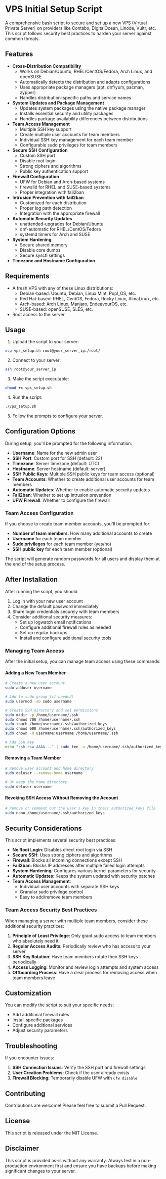 # VPS Initial Setup Script

A comprehensive bash script to secure and set up a new VPS (Virtual Private Server) on providers like Contabo, DigitalOcean, Linode, Vultr, etc. This script follows security best practices to harden your server against common threats.

## Features

- **Cross-Distribution Compatibility**
  - Works on Debian/Ubuntu, RHEL/CentOS/Fedora, Arch Linux, and openSUSE
  - Automatically detects the distribution and adapts configurations
  - Uses appropriate package managers (apt, dnf/yum, pacman, zypper)
  - Handles distribution-specific paths and service names
- **System Updates and Package Management**
  - Updates system packages using the native package manager
  - Installs essential security and utility packages
  - Handles package availability differences between distributions
- **Team Access Management**
  - Multiple SSH key support
  - Create multiple user accounts for team members
  - Individual SSH key management for each team member
  - Configurable sudo privileges for team members
- **Secure SSH Configuration**
  - Custom SSH port
  - Disable root login
  - Strong ciphers and algorithms
  - Public key authentication support
- **Firewall Configuration**
  - UFW for Debian and Arch-based systems
  - firewalld for RHEL and SUSE-based systems
  - Proper integration with fail2ban
- **Intrusion Prevention with fail2ban**
  - Customized for each distribution
  - Proper log path detection
  - Integration with the appropriate firewall
- **Automatic Security Updates**
  - unattended-upgrades for Debian/Ubuntu
  - dnf-automatic for RHEL/CentOS/Fedora
  - systemd timers for Arch and SUSE
- **System Hardening**
  - Secure shared memory
  - Disable core dumps
  - Secure sysctl settings
- **Timezone and Hostname Configuration**

## Requirements

- A fresh VPS with any of these Linux distributions:
  - Debian-based: Ubuntu, Debian, Linux Mint, Pop!\_OS, etc.
  - Red Hat-based: RHEL, CentOS, Fedora, Rocky Linux, AlmaLinux, etc.
  - Arch-based: Arch Linux, Manjaro, EndeavourOS, etc.
  - SUSE-based: openSUSE, SLES, etc.
- Root access to the server

## Usage

1. Upload the script to your server:

```bash
scp vps_setup.sh root@your_server_ip:/root/
```

2. Connect to your server:

```bash
ssh root@your_server_ip
```

3. Make the script executable:

```bash
chmod +x vps_setup.sh
```

4. Run the script:

```bash
./vps_setup.sh
```

5. Follow the prompts to configure your server.

## Configuration Options

During setup, you'll be prompted for the following information:

- **Username**: Name for the new admin user
- **SSH Port**: Custom port for SSH (default: 22)
- **Timezone**: Server timezone (default: UTC)
- **Hostname**: Server hostname (default: server)
- **SSH Public Keys**: Multiple SSH public keys for team access (optional)
- **Team Accounts**: Whether to create additional user accounts for team members
- **Automatic Updates**: Whether to enable automatic security updates
- **Fail2ban**: Whether to set up intrusion prevention
- **UFW Firewall**: Whether to configure the firewall

### Team Access Configuration

If you choose to create team member accounts, you'll be prompted for:

- **Number of team members**: How many additional accounts to create
- **Username** for each team member
- **Sudo privileges** for each team member (yes/no)
- **SSH public key** for each team member (optional)

The script will generate random passwords for all users and display them at the end of the setup process.

## After Installation

After running the script, you should:

1. Log in with your new user account
2. Change the default password immediately
3. Share login credentials securely with team members
4. Consider additional security measures:
   - Set up logwatch email notifications
   - Configure additional firewall rules as needed
   - Set up regular backups
   - Install and configure additional security tools

### Managing Team Access

After the initial setup, you can manage team access using these commands:

#### Adding a New Team Member

```bash
# Create a new user account
sudo adduser username

# Add to sudo group (if needed)
sudo usermod -aG sudo username

# Create SSH directory and set permissions
sudo mkdir -p /home/username/.ssh
sudo chmod 700 /home/username/.ssh
sudo touch /home/username/.ssh/authorized_keys
sudo chmod 600 /home/username/.ssh/authorized_keys
sudo chown -R username:username /home/username/.ssh

# Add SSH key
echo "ssh-rsa AAAA..." | sudo tee -a /home/username/.ssh/authorized_keys
```

#### Removing a Team Member

```bash
# Remove user account and home directory
sudo deluser --remove-home username

# Or keep the home directory
sudo deluser username
```

#### Revoking SSH Access Without Removing the Account

```bash
# Remove or comment out the user's key in their authorized_keys file
sudo nano /home/username/.ssh/authorized_keys
```

## Security Considerations

This script implements several security best practices:

- **No Root Login**: Disables direct root login via SSH
- **Secure SSH**: Uses strong ciphers and algorithms
- **Firewall**: Blocks all incoming connections except SSH
- **Fail2ban**: Blocks IP addresses after multiple failed login attempts
- **System Hardening**: Configures various kernel parameters for security
- **Automatic Updates**: Keeps the system updated with security patches
- **Team Access Management**:
  - Individual user accounts with separate SSH keys
  - Granular sudo privilege control
  - Easy to add/remove team members

### Team Access Security Best Practices

When managing a server with multiple team members, consider these additional security practices:

1. **Principle of Least Privilege**: Only grant sudo access to team members who absolutely need it
2. **Regular Access Audits**: Periodically review who has access to your server
3. **SSH Key Rotation**: Have team members rotate their SSH keys periodically
4. **Access Logging**: Monitor and review login attempts and system access
5. **Offboarding Process**: Have a clear process for removing access when team members leave

## Customization

You can modify the script to suit your specific needs:

- Add additional firewall rules
- Install specific packages
- Configure additional services
- Adjust security parameters

## Troubleshooting

If you encounter issues:

1. **SSH Connection Issues**: Verify the SSH port and firewall settings
2. **User Creation Problems**: Check if the user already exists
3. **Firewall Blocking**: Temporarily disable UFW with `ufw disable`

## Contributing

Contributions are welcome! Please feel free to submit a Pull Request.

## License

This script is released under the MIT License.

## Disclaimer

This script is provided as-is without any warranty. Always test in a non-production environment first and ensure you have backups before making significant changes to your server.
